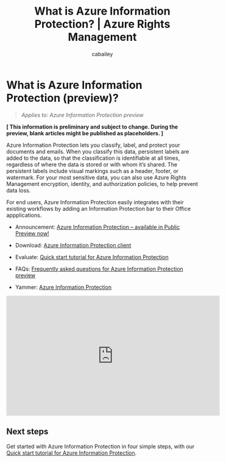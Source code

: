 ﻿---
# required metadata

title: What is Azure Information Protection? | Azure Rights Management
description: An overview of the Azure Information Protection service, now in preview
author: cabailey
manager: mbaldwin
ms.date: 07/29/2016
ms.topic: article
ms.prod: azure
ms.service: rights-management
ms.technology: techgroup-identity
ms.assetid: cd8a88e2-3555-4be2-9637-3cdee992f2c8

# optional metadata

#ROBOTS:
#audience:
#ms.devlang:
#ms.reviewer: eymanor
#ms.suite: ems
#ms.tgt_pltfrm:
#ms.custom:

---

# What is Azure Information Protection (preview)?

>*Applies to: Azure Information Protection preview*

**[ This information is preliminary and subject to change. During the preview, blank articles might be published as placeholders. ]**

Azure Information Protection lets you classify, label, and protect your documents and emails. When you classify this data, persistent labels are added to the data, so that the classification is identifiable at all times, regardless of where the data is stored or with whom it’s shared. The persistent labels include visual markings such as a header, footer, or watermark. For your most sensitive data, you can also use Azure Rights Management encryption, identity, and authorization policies, to help prevent data loss. 

For end users, Azure Information Protection easily integrates with their existing workflows by adding an Information Protection bar to their Office appplications. 

- Announcement: [Azure Information Protection – available in Public Preview now!](https://blogs.technet.microsoft.com/enterprisemobility/2016/07/12/azure-information-protection-public-preview-available-now/)

- Download: [Azure Information Protection client](https://www.microsoft.com/en-us/download/details.aspx?id=53018)

- Evaluate: [Quick start tutorial for Azure Information Protection](infoprotect-quick-start-tutorial.md) 

- FAQs: [Frequently asked questions for Azure Information Protection preview](faq.md)

- Yammer: [Azure Information Protection](https://www.yammer.com/askipteam/#/threads/inGroup?type=in_group&feedId=8652489&view=all)


<iframe width="560" height="315" src="https://www.youtube.com/embed/N9Ip0m6d3G0" frameborder="0" allowfullscreen></iframe>

## Next steps

Get started with Azure Information Protection in four simple steps, with our [Quick start tutorial for Azure Information Protection](infoprotect-quick-start-tutorial.md).